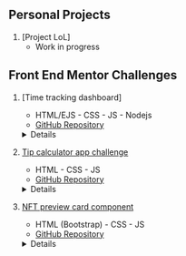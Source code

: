 ## Personal Projects

1. [Project LoL]
     - Work in progress
    </details>

## Front End Mentor Challenges

1. [Time tracking dashboard]
     - HTML/EJS - CSS - JS - Nodejs
    - [GitHub Repository](https://github.com/GuirecTalmo/time-tracking-dashboard/)
    <details>
    <img src="https://github.com/GuirecTalmo/time-tracking-dashboard/blob/main/public/design/desktop-design.jpg?raw=true">
    </details>

2. [Tip calculator app challenge](https://guirectalmo.github.io/PO-Calculator/)
     - HTML - CSS - JS
    - [GitHub Repository](https://github.com/GuirecTalmo/PO-Calculator)
    <details>
    <img src="https://github.com/GuirecTalmo/PO-Calculator/raw/main/design/desktop-preview.jpg">
    </details>
    
3. [NFT preview card component](https://guirectalmo.github.io/NFT-preview-card-component/)
     - HTML (Bootstrap) - CSS - JS
    - [GitHub Repository](https://github.com/GuirecTalmo/NFT-preview-card-component)
    <details>
    <img src="https://github.com/GuirecTalmo/NFT-preview-card-component/raw/main/design/desktop-preview.jpg">
    </details>




